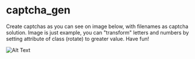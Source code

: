 # captcha_gen

Create captchas as you can see on image below, with filenames as captcha solution. Image is just example, you can "transform" letters and numbers by setting attribute of class (rotate) to greater value. Have fun!

![Alt Text](https://i.imgur.com/J5RB8Le.png)